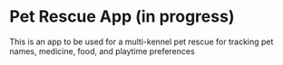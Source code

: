 # Pet Rescue App (in progress)

This is an app to be used for a multi-kennel pet rescue for tracking pet names, medicine, food, and playtime preferences

